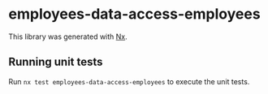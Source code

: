 # employees-data-access-employees

This library was generated with [Nx](https://nx.dev).

## Running unit tests

Run `nx test employees-data-access-employees` to execute the unit tests.
